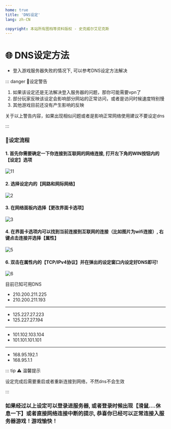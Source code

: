```yaml
---
home: true
title: 'DNS设定'
lang: zh-CN

copyright: 本站所有图档等资料版权 - 史克威尔艾尼克斯
---
```


# 🌐 DNS设定方法

- 登入游戏服务器失败的情况下, 可以参考DNS设定方法解决

::: danger 🚨设定警告

1. 如果该设定还是无法解决登入服务器的问题，那你可能需要vpn了
2. 部分玩家反映该设定会影响部分网站的正常访问，或者是访问时候速度特别慢
3. 其他游戏目前还没有产生影响的反映

关于以上警告内容，如果出现相似问题或者是影响正常网络使用建议不要设定dns

:::


### 📝设定流程

#### 1. 首先你需要确定一下你连接到互联网的网络连接, 打开左下角的WIN按钮内的【设定】选项

![11](https://user-images.githubusercontent.com/78347270/115133531-e038bd80-a043-11eb-981b-c3ee2a54954c.png)

#### 2. 选择设定内的【网路和网际网络】

![2](https://user-images.githubusercontent.com/78347270/115133519-d6af5580-a043-11eb-9991-f396ef07a3c9.png)

#### 3. 在网络面板内选择【更改界面卡选项】

![3](https://user-images.githubusercontent.com/78347270/115133544-fba3c880-a043-11eb-982c-52666a00313b.png)

#### 4. 在界面卡选项内可以找到当前连接到互联网的连接（比如图片为wifi连接）, 右键点击连接并选择【属性】

![5](https://user-images.githubusercontent.com/78347270/115133589-75d44d00-a044-11eb-99c1-376dd1ec21d4.png)

#### 6. 双击在属性内的【TCP/IPv4协议】并在弹出的设定窗口内设定好DNS即可!

![6](https://user-images.githubusercontent.com/78347270/115133631-c6e44100-a044-11eb-85df-89f27060ca8a.png)

目前已知可用DNS
- 210.200.211.225
- 210.200.211.193
--------------
- 125.227.27.223
- 125.227.27.194
--------------
- 101.102.103.104
- 101.101.101.101
--------------
- 168.95.192.1
- 168.95.1.1


::: tip ⚠️ 温馨提示

设定完成后需要重启或者重新连接到网络，不然dns不会生效

:::


### 如果经过以上设定可以登录进服务器, 或者登录时候出现【滑鼠....休息一下】或者直接网络连接中断的提示, 恭喜你已经可以正常连接入服务器游戏！游戏愉快！


